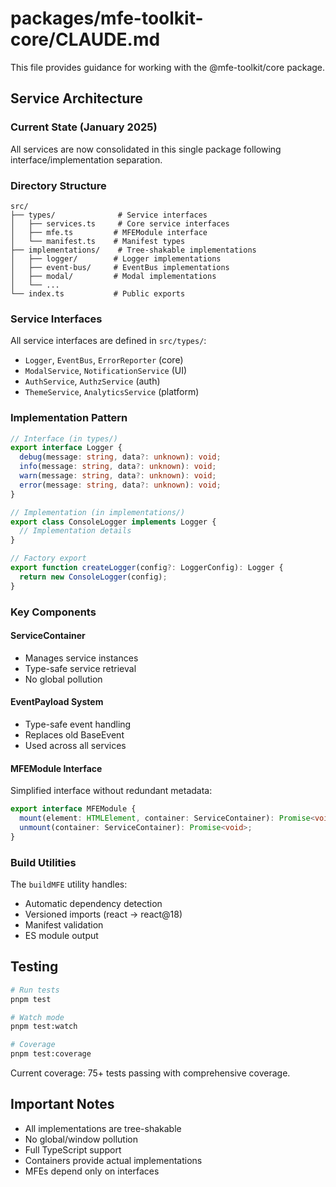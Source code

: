 # packages/mfe-toolkit-core/CLAUDE.md

This file provides guidance for working with the @mfe-toolkit/core package.

## Service Architecture

### Current State (January 2025)
All services are now consolidated in this single package following interface/implementation separation.

### Directory Structure
```
src/
├── types/              # Service interfaces
│   ├── services.ts     # Core service interfaces
│   ├── mfe.ts         # MFEModule interface
│   └── manifest.ts    # Manifest types
├── implementations/    # Tree-shakable implementations
│   ├── logger/        # Logger implementations
│   ├── event-bus/     # EventBus implementations
│   ├── modal/         # Modal implementations
│   └── ...
└── index.ts           # Public exports
```

### Service Interfaces

All service interfaces are defined in `src/types/`:
- `Logger`, `EventBus`, `ErrorReporter` (core)
- `ModalService`, `NotificationService` (UI)
- `AuthService`, `AuthzService` (auth)
- `ThemeService`, `AnalyticsService` (platform)

### Implementation Pattern

```typescript
// Interface (in types/)
export interface Logger {
  debug(message: string, data?: unknown): void;
  info(message: string, data?: unknown): void;
  warn(message: string, data?: unknown): void;
  error(message: string, data?: unknown): void;
}

// Implementation (in implementations/)
export class ConsoleLogger implements Logger {
  // Implementation details
}

// Factory export
export function createLogger(config?: LoggerConfig): Logger {
  return new ConsoleLogger(config);
}
```

### Key Components

#### ServiceContainer
- Manages service instances
- Type-safe service retrieval
- No global pollution

#### EventPayload System
- Type-safe event handling
- Replaces old BaseEvent
- Used across all services

#### MFEModule Interface
Simplified interface without redundant metadata:
```typescript
export interface MFEModule {
  mount(element: HTMLElement, container: ServiceContainer): Promise<void>;
  unmount(container: ServiceContainer): Promise<void>;
}
```

### Build Utilities

The `buildMFE` utility handles:
- Automatic dependency detection
- Versioned imports (react → react@18)
- Manifest validation
- ES module output

## Testing

```bash
# Run tests
pnpm test

# Watch mode
pnpm test:watch

# Coverage
pnpm test:coverage
```

Current coverage: 75+ tests passing with comprehensive coverage.

## Important Notes

- All implementations are tree-shakable
- No global/window pollution
- Full TypeScript support
- Containers provide actual implementations
- MFEs depend only on interfaces